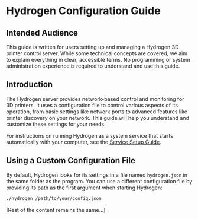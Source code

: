 # Hydrogen Configuration Guide

## Intended Audience

This guide is written for users setting up and managing a Hydrogen 3D printer control server. While some technical concepts are covered, we aim to explain everything in clear, accessible terms. No programming or system administration experience is required to understand and use this guide.

## Introduction

The Hydrogen server provides network-based control and monitoring for 3D printers. It uses a configuration file to control various aspects of its operation, from basic settings like network ports to advanced features like printer discovery on your network. This guide will help you understand and customize these settings for your needs.

For instructions on running Hydrogen as a system service that starts automatically with your computer, see the [Service Setup Guide](./Service.md).

## Using a Custom Configuration File

By default, Hydrogen looks for its settings in a file named `hydrogen.json` in the same folder as the program. You can use a different configuration file by providing its path as the first argument when starting Hydrogen:

```bash
./hydrogen /path/to/your/config.json
```

[Rest of the content remains the same...]